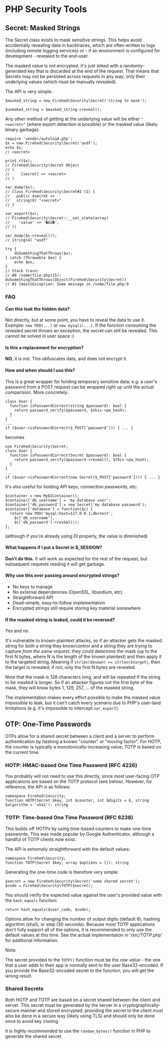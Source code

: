 # PHP Security Tools

## Secret: Masked Strings

The Secret class exists to mask sensitive strings. This helps avoid accidentally revealing data in backtraces, which are often written to logs (including remote logging services) or - if an environment is configured for development - revealed to the end-user.

The masked value is *not* encrypted; it's just `XOR`ed with a randomly-generated key that is discarded at the end of the request. That means that Secrets may not be persisted across requests in any way; only their underlying values (which must be manually revealed).

The API is very simple:

    $masked_string = new Firehed\Security\Secret('string to mask');

    $unmaked_string = $masked_string->reveal();

Any other method of getting at the underlying value will be either `"<secret>"` (where export detection is possible) or the masked value (likely binary garbage).


    require 'vendor/autoload.php';
    $x = new Firehed\Security\Secret('asdf');
    echo $x;
    // <secret>

    print_r($x);
    // Firehed\Security\Secret Object
    // (
    //     [secret] => <secret>
    // )

    var_dump($x);
    // class Firehed\Security\Secret#2 (1) {
    //   public $secret =>
    //   string(8) "<secret>"
    // }

    var_export($x);
    // Firehed\Security\Secret::__set_state(array(
    //    'value' => '�AZ�',
    // ))

    var_dump($x->reveal());
    // string(4) "asdf"

    try {
        doSomethingThatThrows($x);
    } catch (Throwable $ex) {
        echo $ex;
    }
    // Stack trace:
    // #0 /some/file.php(15): doSomethingThatThrows(Object(Firehed\Security\Secret))
    // #1 {main}Exception: Some message in /some/file.php:9

### FAQ

#### Can this leak the hidden data?
Not directly, but at some point, you have to reveal the data to use it. Example: `new PDO(...)` or `new mysqli(...)`. If the function consuming the revealed secret throws an exception, the secret can still be revealed. This cannot be solved in user space :(

#### Is this a replacement for encryption?
**NO**, it is not. This obfuscates data, and does not encrypt it.

#### How and when should I use this?

This is a great wrapper for holding temporary sensitive data; e.g. a user's password from a POST request can be wrapped right up until the actual comparision. More concretely:

    class User {
      function isPasswordCorrect(string $password): bool {
        return password_verify($password, $this->pw_hash);
      }
    }
    ...
    if ($user->isPasswordCorrect($_POST['password'])) { ... }
becomes

    use Firehed\Security\Secret;
    class User {
      function isPasswordCorrect(Secret $password): bool {
        return password_verify($password->reveal(), $this->pw_hash);
      }
    }
    ...
    if ($user->isPasswordCorrect(new Secret($_POST['password']))) { ... }

It's also useful for holding API keys, connection passwords, etc:

    $container = new MyDIContainer();
    $container['db_username'] = 'my database user';
    $container['db_password'] = new Secret('my database password');
    $container['database'] = function($c) {
      return new PDO('mysql:host=127.0.0.1;db=test',
        $c['db_username'],
        $c['db_password']->reveal());
    };

(although if you're already using DI properly, the value is diminished)


#### What happens if I put a Secret in $_SESSION?
**Don't do this.** It will work as expected for the rest of the request, but subsequent requests reading it will get garbage.

#### Why use this over passing around encrypted strings?
* No keys to manage
* No external dependencies (OpenSSL, libsodium, etc)
* Straightforward API
* Dead-simple, easy-to-follow implementation
* Encrypted strings still require storing key material somewhere

#### If the masked string is leaked, could it be reversed?
Yes and no.

It's vulnerable to known-plaintext attacks, so if an attacker gets the masked string for both a string they know/control and a string they are trying to capture *from the same request*, they could determine the mask (up to the first N bytes, where N is the length of the known plaintext) and then apply it to the targeted string. Meaning if `strlen($known) >= strlen($target)`, then the target is revealed; if not, only the first N bytes are revealed.

Note that the mask is 128 characters long, and will be repeated if the string to be masked is longer. So if an attacker figures out the first byte of the mask, they will know bytes 1, 129, 257, ... of the masked string.

The implementation makes every effort possible to make the masked value impossible to leak, but it can't catch every scenario due to PHP's user-land limitations (e.g. it's impossible to intercept `var_export`).

## OTP: One-Time Passwords

OTPs allow for a shared secret between a client and a server to perform
authentication by hashing a known "counter" or "moving factor". For HOTP, the
counter is typically a monotonically-increasing value; TOTP is based on the
current time.

### HOTP: HMAC-based One Time Password (RFC 4226)

You probably will not need to use this directly, since most user-facing OTP
applications are based on the TOTP protocol (see below). However, for
reference, the API is as follows:

    namespace Firehed\Security;
    function HOTP(Secret $key, int $counter, int $digits = 6, string $algorithm = 'sha1'): string

### TOTP: Time-based One Time Password (RFC 6238)

This builds off HOTPs by using time-based counters to make one-time passwords.
This was made popular by Google Authenticator, although a handful of TOTP
clients now exist.

The API is extremely straightforward with the default values:

    namespace Firehed\Security;
    function TOTP(Secret $key, array $options = []): string

Generating the one-time code is therefore very simple:

    $secret = new Firehed\Security\Secret('some shared secret');
    $code = Firehed\Security\TOTP($secret);

You should verify the expected value against the user's provided value with the
`hash_equals` function:

    return hash_equals($user_code, $code);

Options allow for changing the number of output digits (default 6), hashing
algorithm (sha1), or step (30 seconds). Because most TOTP applications don't
fully support all of the options, it is recommended to only use the default
values at this time. See the actual implementation in '/src/TOTP.php' for
additional information.

Note:

The secret provided to the `TOTP()` function must be the *raw value* - the one
that a user adds to their app is normally sent to the user Base32-encoded. If
you provide the Base32-encoded secret to the function, you will get the wrong
result.

### Shared Secrets

Both HOTP and TOTP are based on a secret shared between the client and server.
This secret must be generated by the server in a cryptographically-secure
manner and stored encrypted; providing the secret to the client must also be
done in a secure way (likely using TLS) and should only be done once to avoid
key cloning.

It is *highly recommended* to use the `random_bytes()` function in PHP to
generate the shared secret.


